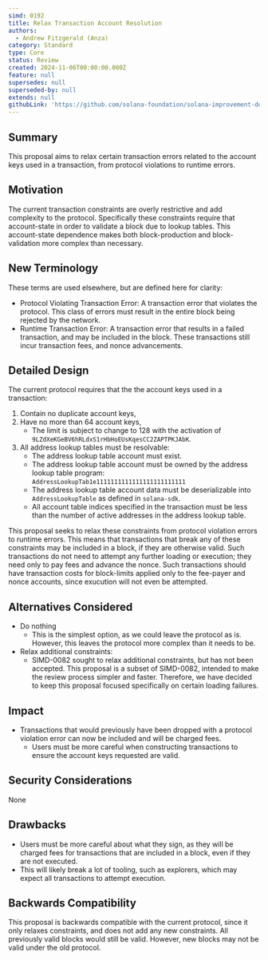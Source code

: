 ```yaml
---
simd: 0192
title: Relax Transaction Account Resolution
authors:
  - Andrew Fitzgerald (Anza)
category: Standard
type: Core
status: Review
created: 2024-11-06T00:00:00.000Z
feature: null
supersedes: null
superseded-by: null
extends: null
githubLink: 'https://github.com/solana-foundation/solana-improvement-documents/pull/192'
---
```


## Summary

This proposal aims to relax certain transaction errors related to the account
keys used in  a transaction, from protocol violations to runtime errors.

## Motivation

The current transaction constraints are overly restrictive and add complexity
to the protocol. Specifically these constraints require that account-state
in order to validate a block due to lookup tables. This account-state
dependence makes both block-production and block-validation more complex than
necessary.

## New Terminology

These terms are used elsewhere, but are defined here for clarity:

- Protocol Violating Transaction Error: A transaction error that violates the
  protocol. This class of errors must result in the entire block being rejected
  by the network.
- Runtime Transaction Error: A transaction error that results in a failed
  transaction, and may be included in the block. These transactions still
  incur transaction fees, and nonce advancements.

## Detailed Design

The current protocol requires that the the account keys used in a transaction:

1. Contain no duplicate account keys,
2. Have no more than 64 account keys,
    - The limit is subject to change to 128 with the activation of
      `9LZdXeKGeBV6hRLdxS1rHbHoEUsKqesCC2ZAPTPKJAbK`.
3. All address lookup tables must be resolvable:
    - The address lookup table account must exist.
    - The address lookup table account must be owned by the address lookup
      table program: `AddressLookupTab1e1111111111111111111111111`
    - The address lookup table account data must be deserializable into
      `AddressLookupTable` as defined in `solana-sdk`.
    - All account table indices specified in the transaction must be less than
      the number of active addresses in the address lookup table.

This proposal seeks to relax these constraints from protocol violation errors
to runtime errors.
This means that transactions that break any of these constraints may be
included in a block, if they are otherwise valid.
Such transactions do not need to attempt any further loading or execution; they
need only to pay fees and advance the nonce.
Such transactions should have transaction costs for block-limits applied only
to the fee-payer and nonce accounts, since exucution will not even be
attempted.

## Alternatives Considered

- Do nothing
  - This is the simplest option, as we could leave the protocol as is.
  However, this leaves the protocol more complex than it needs to be.
- Relax additional constraints:
  - SIMD-0082 sought to relax additional constraints, but has not been
    accepted. This proposal is a subset of SIMD-0082, intended to make the
    review process simpler and faster. Therefore, we have decided to keep
    this proposal focused specifically on certain loading failures.

## Impact

- Transactions that would previously have been dropped with a protocol
  violation error can now be included and will be charged fees.
  - Users must be more careful when constructing transactions to ensure the
    account keys requested are valid.

## Security Considerations

None

## Drawbacks

- Users must be more careful about what they sign, as they will be charged fees
  for transactions that are included in a block, even if they are not executed.
- This will likely break a lot of tooling, such as explorers, which may expect
  all transactions to attempt execution.

## Backwards Compatibility

This proposal is backwards compatible with the current protocol, since it only
relaxes constraints, and does not add any new constraints. All previously valid
blocks would still be valid. However, new blocks may not be valid under the old
protocol.
